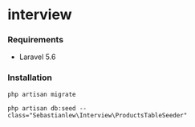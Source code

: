 # interview

### Requirements
- Laravel 5.6

### Installation

`php artisan migrate`

`php artisan db:seed --class="Sebastianlew\Interview\ProductsTableSeeder"`